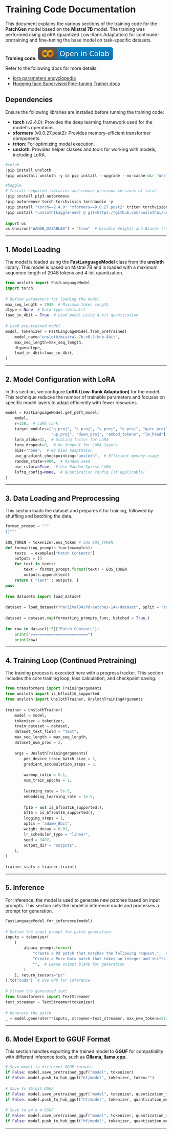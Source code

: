 # Training Code Documentation

This document explains the various sections of the training code for the **PatchGen** model based on the **Mistral 7B** model. The training was performed using qLoRA (quantized Low-Rank Adaptation) for continued-pretraining and fine-tuning the base model on task-specific datasets.

**Training code:**  [![Training code](_images/colab.svg)](https://colab.research.google.com/drive/1eD9mpqKKMzibqrldz7SlQIGrpNBmpKLG?usp=sharing)

Refer to the following docs for more details:
- [lora parameters encyclopedia](https://docs.unsloth.ai/basics/lora-parameters-encyclopedia)
- [Hugging face Supervised Fine-tuning Trainer docs](https://huggingface.co/docs/trl/sft_trainer)

## Dependencies

Ensure the following libraries are installed before running the training code:

- **torch** (v2.4.0): Provides the deep learning framework used for the model's operations.
- **xformers** (v0.0.27.post2): Provides memory-efficient transformer components.
- **triton**: For optimizing model execution.
- **unsloth**: Provides helper classes and tools for working with models, including LoRA.

```python
#colab
!pip install unsloth
!pip uninstall unsloth -y && pip install --upgrade --no-cache-dir "unsloth[colab-new] @ git+https://github.com/unslothai/unsloth.git"
```
```python
#kaggle 
# Install required libraries and remove previous versions of torch
!pip install pip3-autoremove
!pip-autoremove torch torchvision torchaudio -y
!pip install "torch==2.4.0" "xformers==0.0.27.post2" triton torchvision torchaudio
!pip install "unsloth[kaggle-new] @ git+https://github.com/unslothai/unsloth.git"

import os
os.environ["WANDB_DISABLED"] = "true"  # Disable Weights and Biases tracking
```

---

## 1. Model Loading

The model is loaded using the **FastLanguageModel** class from the **unsloth** library. This model is based on Mistral 7B and is loaded with a maximum sequence length of 2048 tokens and 4-bit quantization.

```python
from unsloth import FastLanguageModel
import torch

# Define parameters for loading the model
max_seq_length = 2048  # Maximum token length
dtype = None  # Data type (default)
load_in_4bit = True  # Load model using 4-bit quantization

# Load pre-trained model
model, tokenizer = FastLanguageModel.from_pretrained(
    model_name="unsloth/mistral-7b-v0.3-bnb-4bit",
    max_seq_length=max_seq_length,
    dtype=dtype,
    load_in_4bit=load_in_4bit,
)
```

---

## 2. Model Configuration with LoRA

In this section, we configure **LoRA (Low-Rank Adaptation)** for the model. This technique reduces the number of trainable parameters and focuses on specific model layers to adapt efficiently with fewer resources.

```python
model = FastLanguageModel.get_peft_model(
    model,
    r=128,  # LoRA rank
    target_modules=["q_proj", "k_proj", "v_proj", "o_proj", "gate_proj", 
                    "up_proj", "down_proj", "embed_tokens", "lm_head"],  # Target layers for LoRA
    lora_alpha=32,  # Scaling factor for LoRA
    lora_dropout=0,  # No dropout for LoRA layers
    bias="none",  # No bias adaptation
    use_gradient_checkpointing="unsloth",  # Efficient memory usage
    random_state=9984,  # Random seed
    use_rslora=True,  # Use Random Sparse LoRA
    loftq_config=None,  # Quantization config (if applicable)
)
```

---

## 3. Data Loading and Preprocessing

This section loads the dataset and prepares it for training, followed by shuffling and batching the data.

```python
format_prompt = """
{}"""

EOS_TOKEN = tokenizer.eos_token # add EOS_TOKEN
def formatting_prompts_func(examples):
    texts  = examples["Patch Contents"]
    outputs = []
    for text in texts:
        text = format_prompt.format(text) + EOS_TOKEN
        outputs.append(text)
    return { "text" : outputs, }
pass

from datasets import load_dataset

dataset = load_dataset("ParZiVal04/Pd-patches-14k-dataset", split = "train",)

dataset = dataset.map(formatting_prompts_func, batched = True,)

for row in dataset[:5]["Patch Contents"]:
    print("=========================")
    print(row)
```

---

## 4. Training Loop (Continued Pretraining)

The training process is executed here with a progress tracker. This section includes the core training loop, loss calculation, and checkpoint saving.

```python
from transformers import TrainingArguments
from unsloth import is_bfloat16_supported
from unsloth import UnslothTrainer, UnslothTrainingArguments

trainer = UnslothTrainer(
    model = model,
    tokenizer = tokenizer,
    train_dataset = dataset,
    dataset_text_field = "text",
    max_seq_length = max_seq_length,
    dataset_num_proc = 2,

    args = UnslothTrainingArguments(
        per_device_train_batch_size = 2,
        gradient_accumulation_steps = 8,

        warmup_ratio = 0.1,
        num_train_epochs = 1,

        learning_rate = 5e-5,
        embedding_learning_rate = 1e-5,

        fp16 = not is_bfloat16_supported(),
        bf16 = is_bfloat16_supported(),
        logging_steps = 1,
        optim = "adamw_8bit",
        weight_decay = 0.01,
        lr_scheduler_type = "linear",
        seed = 3407,
        output_dir = "outputs",
    ),
)

trainer_stats = trainer.train()
```

---

## 5. Inference

For inference, the model is used to generate new patches based on input prompts. This section sets the model in inference mode and processes a prompt for generation.

```python
FastLanguageModel.for_inference(model)

# Define the input prompt for patch generation
inputs = tokenizer(
    [
        alpaca_prompt.format(
            "create a Pd patch that matches the following request.",  # Instruction
            "Create a Pure Data patch that takes an integer and shifts its binary representation to the right by a specified number of places.",  # Input
            "",  # Leave output blank for generation
        )
    ], return_tensors="pt"
).to("cuda")  # Use GPU for inference

# Stream the generated text
from transformers import TextStreamer
text_streamer = TextStreamer(tokenizer)

# Generate the patch
_ = model.generate(**inputs, streamer=text_streamer, max_new_tokens=512)
```

---

## 6. Model Export to GGUF Format

This section handles exporting the trained model to **GGUF** for compatibility with different inference tools, such as **Ollama, llama.cpp**.

```python
# Save model to different GGUF formats
if False: model.save_pretrained_gguf("model", tokenizer)
if False: model.push_to_hub_gguf("hf/model", tokenizer, token="")

# Save to 16-bit GGUF
if False: model.save_pretrained_gguf("model", tokenizer, quantization_method="f16")
if False: model.push_to_hub_gguf("hf/model", tokenizer, quantization_method="f16", token="")

# Save to q4_k_m GGUF
if False: model.save_pretrained_gguf("model", tokenizer, quantization_method="q4_k_m")
if False: model.push_to_hub_gguf("hf/model", tokenizer, quantization_method="q5_k_m", token="")
```

---
